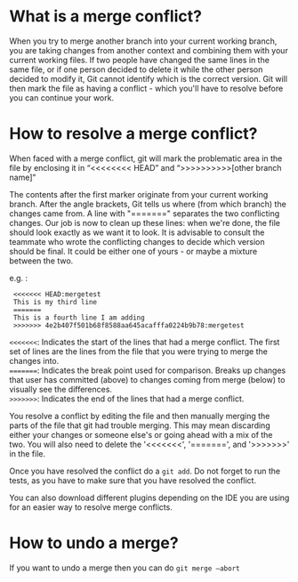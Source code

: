 # What is a merge conflict?

When you try to merge another branch into your current working branch, you are taking changes from another context and combining them with your current working files.
If two people have changed the same lines in the same file, or if one person decided to delete it while the other person decided to modify it, Git cannot identify which is the correct version. Git will then mark the file as having a conflict - which you'll have to resolve before you can continue your work.

# How to resolve a merge conflict?

When faced with a merge conflict, git will mark the problematic area in the file by enclosing it in “<<<<<<<< HEAD” and “>>>>>>>>>>[other branch name]”

The contents after the first marker originate from your current working branch. After the angle brackets, Git tells us where (from which branch) the changes came from. A line with "=======" separates the two conflicting changes.
Our job is now to clean up these lines: when we're done, the file should look exactly as we want it to look. It is advisable to consult the teammate who wrote the conflicting changes to decide which version should be final. It could be either one of yours - or maybe a mixture between the two.

e.g. :
```
 <<<<<<< HEAD:mergetest
 This is my third line
 =======
 This is a fourth line I am adding
 >>>>>>> 4e2b407f501b68f8588aa645acafffa0224b9b78:mergetest
```

`<<<<<<<`: Indicates the start of the lines that had a merge conflict. The first set of lines are the lines from the file that you were trying to merge the changes into.  
`=======`: Indicates the break point used for comparison. Breaks up changes that user has committed (above) to changes coming from merge (below) to visually see the differences.  
`>>>>>>>`: Indicates the end of the lines that had a merge conflict.  

You resolve a conflict by editing the file and then manually merging the parts of the file that git had trouble merging. This may mean discarding either your changes or someone else's or going ahead with a mix of the two. You will also need to delete the '<<<<<<<', '=======', and '>>>>>>>' in the file.


Once you have resolved the conflict do a `git add`. Do not forget to run the tests, as you have to make sure that you have resolved the conflict.

You can also download different plugins depending on the IDE you are using for an easier way to resolve merge conflicts.


# How to undo a merge?
If you want to undo a merge then you can do `git merge —abort`
